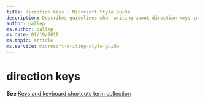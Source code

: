 ```yaml
---
title: direction keys - Microsoft Style Guide
description: Describes guidelines when writing about direction keys in Microsoft documents.
author: pallep
ms.author: pallep
ms.date: 01/19/2018
ms.topic: article
ms.service: microsoft-writing-style-guide
---
```


# direction keys

**See** [Keys and keyboard shortcuts term collection](~/a-z-word-list-term-collections/term-collections/keys-keyboard-shortcuts.md)
